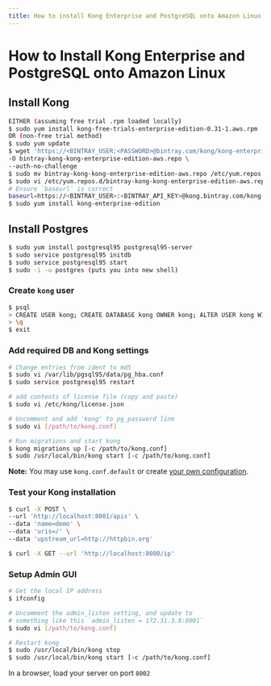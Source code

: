 ```yaml
---
title: How to install Kong Enterprise and PostgreSQL onto Amazon Linux
---
```


# How to Install Kong Enterprise and PostgreSQL onto Amazon Linux

## Install Kong
```bash
EITHER (assuming free trial .rpm loaded locally)
$ sudo yum install kong-free-trials-enterprise-edition-0.31-1.aws.rpm
OR (non-free trial method)
$ sudo yum update
$ wget 'https://<BINTRAY_USER:<PASSWORD>@bintray.com/kong/kong-enterprise-edition-aws/rpm' \
-O bintray-kong-kong-enterprise-edition-aws.repo \
--auth-no-challenge
$ sudo mv bintray-kong-kong-enterprise-edition-aws.repo /etc/yum.repos.d/
$ sudo vi /etc/yum.repos.d/bintray-kong-kong-enterprise-edition-aws.repo
# Ensure `baseurl` is correct
baseurl=https://<BINTRAY_USER>:<BINTRAY_API_KEY>@kong.bintray.com/kong-enterprise-edition-aws
$ sudo yum install kong-enterprise-edition
```

## Install Postgres
```bash
$ sudo yum install postgresql95 postgresql95-server
$ sudo service postgresql95 initdb
$ sudo service postgresql95 start
$ sudo -i -u postgres (puts you into new shell)
```

### Create `kong` user
```bash
$ psql
> CREATE USER kong; CREATE DATABASE kong OWNER kong; ALTER USER kong WITH password 'kong'; 
> \q
$ exit
```

### Add required DB and Kong settings
```bash
# Change entries from ident to md5
$ sudo vi /var/lib/pgsql95/data/pg_hba.conf
$ sudo service postgresql95 restart

# add contents of license file (copy and paste)
$ sudo vi /etc/kong/license.json

# Uncomment and add 'kong' to pg_password line
$ sudo vi [/path/to/kong.conf]

# Run migrations and start kong
$ kong migrations up [-c /path/to/kong.conf]
$ sudo /usr/local/bin/kong start [-c /path/to/kong.conf]
```

**Note:** You may use `kong.conf.default` or create [your own configuration](https://docs.konghq.com/0.12.x/configuration/#configuration-loading).

### Test your Kong installation

```bash
$ curl -X POST \
--url 'http://localhost:8001/apis' \
--data 'name=demo' \
--data 'uris=/' \
--data 'upstream_url=http://httpbin.org'
```
```bash
$ curl -X GET --url 'http://localhost:8000/ip'
```

### Setup Admin GUI

```bash
# Get the local IP address
$ ifconfig 

# Uncomment the admin_listen setting, and update to 
# something like this `admin_listen = 172.31.3.8:8001`
$ sudo vi [/path/to/kong.conf] 

# Restart kong
$ sudo /usr/local/bin/kong stop 
$ sudo /usr/local/bin/kong start [-c /path/to/kong.conf]
```

In a browser, load your server on port `8002`
